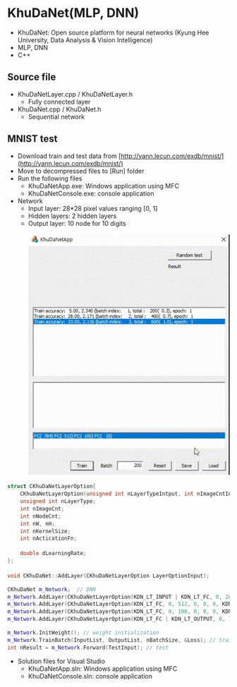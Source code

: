 # KhuDaNet(MLP, DNN)
* KhuDaNet: Open source platform for neural networks (Kyung Hee University, Data Analysis & Vision Intelligence)
* MLP, DNN
* C++

## Source file
* KhuDaNetLayer.cpp / KhuDaNetLayer.h
  + Fully connected layer
* KhuDaNet.cpp / KhuDaNet.h
  + Sequential network
  
## MNIST test
* Download train and test data from [http://yann.lecun.com/exdb/mnist/](http://yann.lecun.com/exdb/mnist/)
* Move to decompressed files to [Run] folder
* Run the following files
  + KhuDaNetApp.exe: Windows application using MFC
  + KhuDaNetConsole.exe: console application
* Network
  + Input layer: 28*28 pixel values ranging [0, 1]
  + Hidden layers: 2 hidden layers
  + Output layer: 10 node for 10 digits
  <br><br> <img src="KhuDaNet(DNN).gif"></img>  
``` C++
struct CKhuDaNetLayerOption{
	CKhuDaNetLayerOption(unsigned int nLayerTypeIntput, int nImageCntInput, int nNodeCntIput, int nWidthInput, int nHeightInput, int nKernelSizeInput, int nActicationFnInput, double dLearningRateInput);
	unsigned int nLayerType;
	int nImageCnt;
	int nNodeCnt;
	int nW, nH;
	int nKernelSize;
	int nActicationFn;

	double dLearningRate;
};

void CKhuDaNet::AddLayer(CKhuDaNetLayerOption LayerOptionInput);
``` 

``` C++
CKhuDaNet m_Network;  // DNN
m_Network.AddLayer(CKhuDaNetLayerOption(KDN_LT_INPUT | KDN_LT_FC, 0, 28*28, 0, 0, 0, 0, 0.15));
m_Network.AddLayer(CKhuDaNetLayerOption(KDN_LT_FC, 0, 512, 0, 0, 0, KDN_AF_RELU, 0.15));
m_Network.AddLayer(CKhuDaNetLayerOption(KDN_LT_FC, 0, 100, 0, 0, 0, KDN_AF_RELU, 0.15));
m_Network.AddLayer(CKhuDaNetLayerOption(KDN_LT_FC | KDN_LT_OUTPUT, 0, 10, 0, 0, 0, KDN_AF_SOFTMAX, 0.15));
```

``` C++
m_Network.InitWeight(); // weight initialization
m_Network.TrainBatch(InputList, OutputList, nBatchSize, &Loss); // training
int nResult = m_Network.Forward(TestInput); // test
```

* Solution files for Visual Studio
  + KhuDaNetApp.sln: Windows application using MFC
  + KhuDaNetConsole.sln: console application
